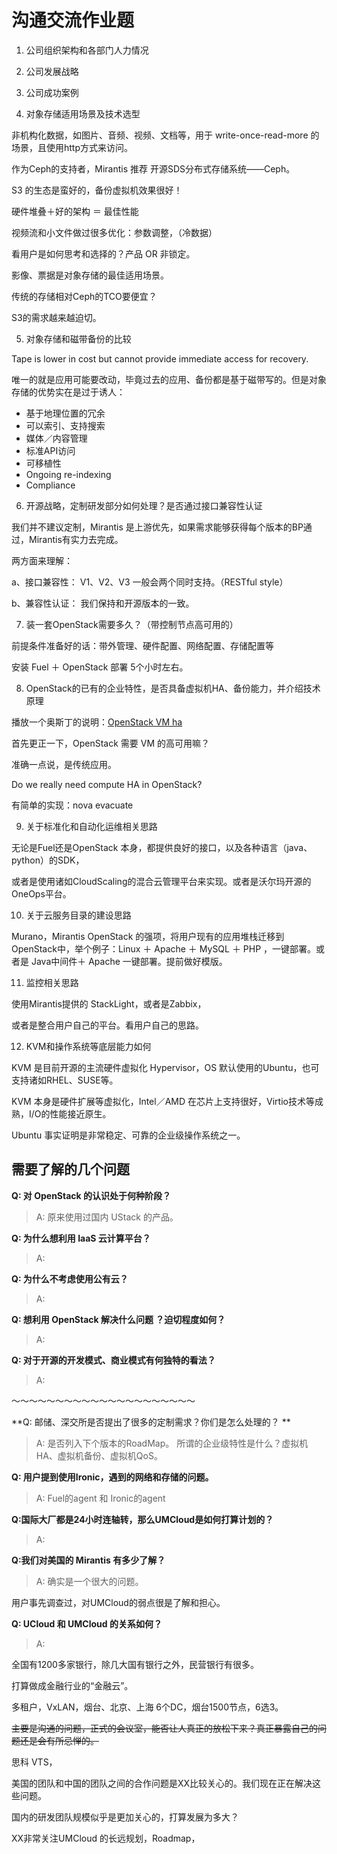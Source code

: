 # 沟通交流作业题

1. 公司组织架构和各部门人力情况

2. 公司发展战略

3. 公司成功案例

4. 对象存储适用场景及技术选型

非机构化数据，如图片、音频、视频、文档等，用于 write-once-read-more 的场景，且使用http方式来访问。

作为Ceph的支持者，Mirantis 推荐 开源SDS分布式存储系统——Ceph。

S3 的生态是蛮好的，备份虚拟机效果很好！

硬件堆叠＋好的架构 ＝ 最佳性能 

视频流和小文件做过很多优化：参数调整，（冷数据）

看用户是如何思考和选择的？产品 OR 非锁定。

影像、票据是对象存储的最佳适用场景。

传统的存储相对Ceph的TCO要便宜？

S3的需求越来越迫切。

5. 对象存储和磁带备份的比较

Tape is	lower in cost but cannot provide immediate access for recovery.

唯一的就是应用可能要改动，毕竟过去的应用、备份都是基于磁带写的。但是对象存储的优势实在是过于诱人：

* 基于地理位置的冗余
* 可以索引、支持搜索
* 媒体／内容管理
* 标准API访问
* 可移植性
* Ongoing re-indexing
* Compliance 


6. 开源战略，定制研发部分如何处理？是否通过接口兼容性认证

我们并不建议定制，Mirantis 是上游优先，如果需求能够获得每个版本的BP通过，Mirantis有实力去完成。

两方面来理解： 

a、接口兼容性： V1、V2、V3 一般会两个同时支持。（RESTful style）

b、兼容性认证： 我们保持和开源版本的一致。

7. 装一套OpenStack需要多久？（带控制节点高可用的）

前提条件准备好的话：带外管理、硬件配置、网络配置、存储配置等

安装 Fuel ＋ OpenStack 部署 5个小时左右。


8. OpenStack的已有的企业特性，是否具备虚拟机HA、备份能力，并介绍技术原理

播放一个奥斯丁的说明：[OpenStack VM ha](http://aspiers.github.io/openstack-summit-2016-austin-compute-ha/#/about)

首先更正一下，OpenStack 需要 VM 的高可用嘛？

准确一点说，是传统应用。

Do we really need compute HA in OpenStack?

有简单的实现：nova evacuate


9. 关于标准化和自动化运维相关思路

无论是Fuel还是OpenStack 本身，都提供良好的接口，以及各种语言（java、python）的SDK，

或者是使用诸如CloudScaling的混合云管理平台来实现。或者是沃尔玛开源的OneOps平台。

10. 关于云服务目录的建设思路

Murano，Mirantis OpenStack 的强项，将用户现有的应用堆栈迁移到OpenStack中，举个例子：Linux ＋ Apache ＋ MySQL ＋ PHP ，一键部署。或者是 Java中间件＋ Apache 一键部署。提前做好模版。


11. 监控相关思路

使用Mirantis提供的 StackLight，或者是Zabbix，

或者是整合用户自己的平台。看用户自己的思路。

12. KVM和操作系统等底层能力如何

KVM 是目前开源的主流硬件虚拟化 Hypervisor，OS 默认使用的Ubuntu，也可支持诸如RHEL、SUSE等。

KVM 本身是硬件扩展等虚拟化，Intel／AMD 在芯片上支持很好，Virtio技术等成熟，I/O的性能接近原生。

Ubuntu 事实证明是非常稳定、可靠的企业级操作系统之一。

## 需要了解的几个问题

**Q: 对 OpenStack 的认识处于何种阶段？**
> A: 原来使用过国内 UStack 的产品。

**Q: 为什么想利用 IaaS 云计算平台？**
> A:

**Q: 为什么不考虑使用公有云？**
> A:

**Q: 想利用 OpenStack 解决什么问题 ？迫切程度如何？**
> A:

**Q: 对于开源的开发模式、商业模式有何独特的看法？**
> A:

～～～～～～～～～～～～～～～～～～～～～

**Q: 邮储、深交所是否提出了很多的定制需求？你们是怎么处理的？ **
> A: 是否列入下个版本的RoadMap。 所谓的企业级特性是什么？虚拟机HA、虚拟机备份、虚拟机QoS。

**Q: 用户提到使用Ironic，遇到的网络和存储的问题。**
> A: Fuel的agent 和 Ironic的agent

**Q:国际大厂都是24小时连轴转，那么UMCloud是如何打算计划的？**
> A:

**Q:我们对美国的 Mirantis 有多少了解？**
> A: 确实是一个很大的问题。

用户事先调查过，对UMCloud的弱点很是了解和担心。


**Q: UCloud 和 UMCloud 的关系如何？**
> A:


 全国有1200多家银行，除几大国有银行之外，民营银行有很多。
 
 打算做成金融行业的“金融云”。
 
 多租户，VxLAN，烟台、北京、上海 6个DC，烟台1500节点，6选3。
 
 ~~主要是沟通的问题，正式的会议室，能否让人真正的放松下来？真正暴露自己的问题还是会有所忌惮的。~~
 
 思科 VTS，
 
 美国的团队和中国的团队之间的合作问题是XX比较关心的。我们现在正在解决这些问题。
 
 国内的研发团队规模似乎是更加关心的，打算发展为多大？
 
 XX非常关注UMCloud 的长远规划，Roadmap，

 